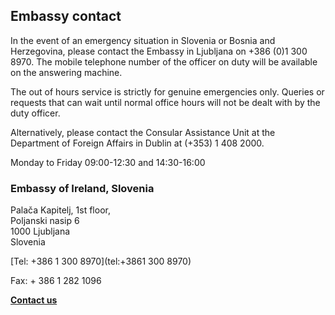 ## Embassy contact

In the event of an emergency situation in Slovenia or Bosnia and Herzegovina, please contact the Embassy in Ljubljana on +386 (0)1 300 8970. The mobile telephone number of the officer on duty will be available on the answering machine.

The out of hours service is strictly for genuine emergencies only. Queries or requests that can wait until normal office hours will not be dealt with by the duty officer.

Alternatively, please contact the Consular Assistance Unit at the Department of Foreign Affairs in Dublin at (+353) 1 408 2000.

Monday to Friday 09:00-12:30 and 14:30-16:00

### Embassy of Ireland, Slovenia

Palača Kapitelj, 1st floor,   
Poljanski nasip 6   
1000 Ljubljana   
Slovenia

[Tel: +386 1 300 8970](tel:+3861 300 8970)

Fax: + 386 1 282 1096

[**Contact us**](/en/slovenia/ljubljana/contact/)